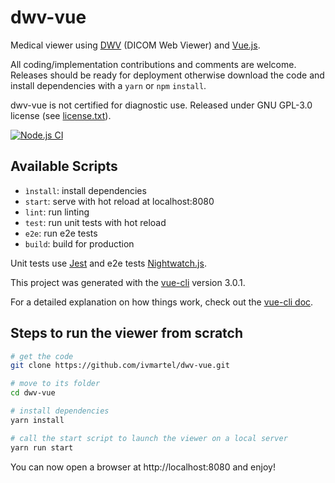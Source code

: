 # dwv-vue

Medical viewer using [DWV](https://github.com/ivmartel/dwv) (DICOM Web Viewer) and [Vue.js](https://vuejs.org/).

All coding/implementation contributions and comments are welcome. Releases should be ready for deployment otherwise download the code and install dependencies with a `yarn` or `npm` `install`.

dwv-vue is not certified for diagnostic use. Released under GNU GPL-3.0 license (see [license.txt](license.txt)).

[![Node.js CI](https://github.com/ivmartel/dwv-vue/actions/workflows/nodejs-ci.yml/badge.svg)](https://github.com/ivmartel/dwv-vue/actions/workflows/nodejs-ci.yml)

## Available Scripts

 - `ìnstall`: install dependencies
 - `start`: serve with hot reload at localhost:8080
 - `lint`: run linting
 - `test`: run unit tests with hot reload
 - `e2e`: run e2e tests
 - `build`: build for production

Unit tests use [Jest](https://facebook.github.io/jest/) and e2e tests [Nightwatch.js](http://nightwatchjs.org/).

This project was generated with the [vue-cli](https://github.com/vuejs/vue-cli) version 3.0.1.

For a detailed explanation on how things work, check out the [vue-cli doc](https://cli.vuejs.org/).

## Steps to run the viewer from scratch

```sh
# get the code
git clone https://github.com/ivmartel/dwv-vue.git

# move to its folder
cd dwv-vue

# install dependencies
yarn install

# call the start script to launch the viewer on a local server
yarn run start
```

You can now open a browser at http://localhost:8080 and enjoy!
